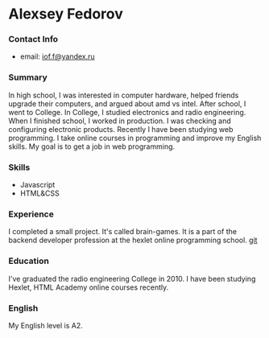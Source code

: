# **Alexsey Fedorov**
### **Contact Info**
* email: iof.f@yandex.ru
### **Summary**
In high school, I was interested in computer hardware, helped friends upgrade their computers, and argued about amd vs intel. After school, I went to College. In College, I studied electronics and radio engineering. When I finished school, I worked in production. I was checking and configuring electronic products. Recently I have been studying web programming. I take online courses in programming and improve my English skills. My goal is to get a job in web programming.
### Skills
- Javascript
- HTML&CSS
### Experience
I completed a small project. It's called brain-games. It is a part of the backend developer profession at the hexlet online programming school. [git](https://github.com/alex343434/project-lvl1-s454)
### Education
I've graduated the radio engineering College in 2010. I have been studying Hexlet, HTML Academy online courses recently.
### English
My English level is A2.